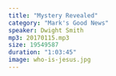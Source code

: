```yaml
---
title: "Mystery Revealed"
category: "Mark's Good News"
speaker: Dwight Smith
mp3: 20170115.mp3
size: 19549587
duration: "1:03:45"
image: who-is-jesus.jpg
---
```

